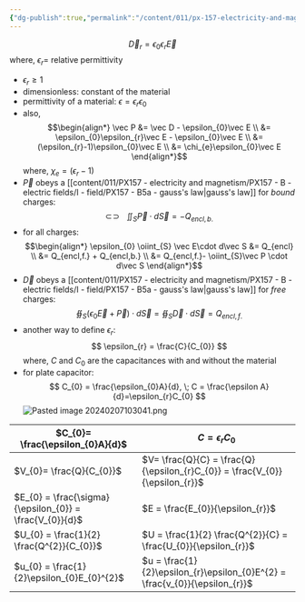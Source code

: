 ```yaml
---
{"dg-publish":true,"permalink":"/content/011/px-157-electricity-and-magnetism/px-157-b-electric-fields/iii-properties/px-157-b12b-relative-permittivity/","noteIcon":"1","created":"2024-10-01T18:27:10.125+01:00","updated":"2024-11-26T20:08:49.712+00:00"}
---
```


$$
\vec D_{r} = \epsilon_{0}\epsilon_{r}\vec E
$$
	where, $\epsilon_{r}=$ relative permittivity
- $\epsilon_{r} \geq 1$ 
- dimensionless: constant of the material
- permittivity of a material: $\epsilon = \epsilon_{r}\epsilon_{0}$
- also,
$$\begin{align*}
\vec P &= \vec D - \epsilon_{0}\vec E \\
&= \epsilon_{0}\epsilon_{r}\vec E - \epsilon_{0}\vec E \\
&= (\epsilon_{r}-1)\epsilon_{0}\vec E \\
&= \chi_{e}\epsilon_{0}\vec E
\end{align*}$$
	where, $\chi_{e} = (\epsilon_{r}-1)$
- $\vec P$ obeys a [[content/011/PX157 - electricity and magnetism/PX157 - B - electric fields/I - field/PX157 - B5a - gauss's law\|gauss's law]] for *bound* charges:
$$
\newcommand{\oiint}{\subset\!\supset \!\!\!\!\!\!\!\!\!\!\iint} \oiint_{S} \vec P \cdot d\vec S = -Q_{encl,b.}
$$
- for all charges:
$$\begin{align*}
	\epsilon_{0} \oiint_{S} \vec E\cdot d\vec S &= Q_{encl} \\
	&= Q_{encl,f.} + Q_{encl,b.} \\
	&= Q_{encl,f.}- \oiint_{S}\vec P \cdot d\vec S
\end{align*}$$
- $\vec D$ obeys a [[content/011/PX157 - electricity and magnetism/PX157 - B - electric fields/I - field/PX157 - B5a - gauss's law\|gauss's law]] for *free* charges:
$$
\oiint_{S}(\epsilon_{0}\vec E + \vec P)\cdot d\vec S = \oiint_{S} \vec D\cdot d\vec S = Q_{encl,f.}
$$
- another way to define $\epsilon_{r}:$
$$
\epsilon_{r} = \frac{C}{C_{0}}
$$
	where, $C$ and $C_{0}$ are the capacitances with and without the material
- for plate capacitor:
$$
C_{0} = \frac{\epsilon_{0}A}{d}, \; C = \frac{\epsilon A}{d}=\epsilon_{r}C_{0}
$$
![Pasted image 20240207103041.png](/img/user/pics/Pasted%20image%2020240207103041.png)

| $C_{0}= \frac{\epsilon_{0}A}{d}$                        | $C = \epsilon_{r}C_{0}$                                                     |
| ------------------------------------------------------- | --------------------------------------------------------------------------- |
| $V_{0}= \frac{Q}{C_{0}}$                                | $V= \frac{Q}{C} = \frac{Q}{\epsilon_{r}C_{0}} = \frac{V_{0}}{\epsilon_{r}}$ |
| $E_{0} = \frac{\sigma}{\epsilon_{0}} = \frac{V_{0}}{d}$ | $E = \frac{E_{0}}{\epsilon_{r}}$                                            |
| $U_{0} = \frac{1}{2} \frac{Q^{2}}{C_{0}}$               | $U = \frac{1}{2} \frac{Q^{2}}{C} = \frac{U_{0}}{\epsilon_{r}}$              |
| $u_{0} = \frac{1}{2}\epsilon_{0}E_{0}^{2}$              | $u = \frac{1}{2}\epsilon_{r}\epsilon_{0}E^{2} = \frac{v_{0}}{\epsilon_{r}}$ |
